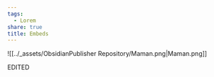 ```yaml
---
tags:
  - Lorem
share: true
title: Embeds
---
```

![[../_assets/ObsidianPublisher Repository/Maman.png|Maman.png]]



EDITED